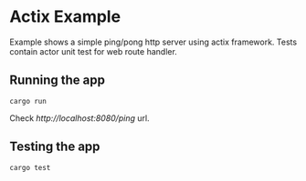 # Actix Example

Example shows a simple ping/pong http server using actix framework.
Tests contain actor unit test for web route handler.

## Running the app 
```cargo run```  
  
Check *http://localhost:8080/ping* url.  

## Testing the app
`cargo test`
